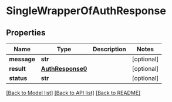 # SingleWrapperOfAuthResponse

## Properties
Name | Type | Description | Notes
------------ | ------------- | ------------- | -------------
**message** | **str** |  | [optional] 
**result** | [**AuthResponse0**](AuthResponse0.md) |  | [optional] 
**status** | **str** |  | [optional] 

[[Back to Model list]](../README.md#documentation-for-models) [[Back to API list]](../README.md#documentation-for-api-endpoints) [[Back to README]](../README.md)

